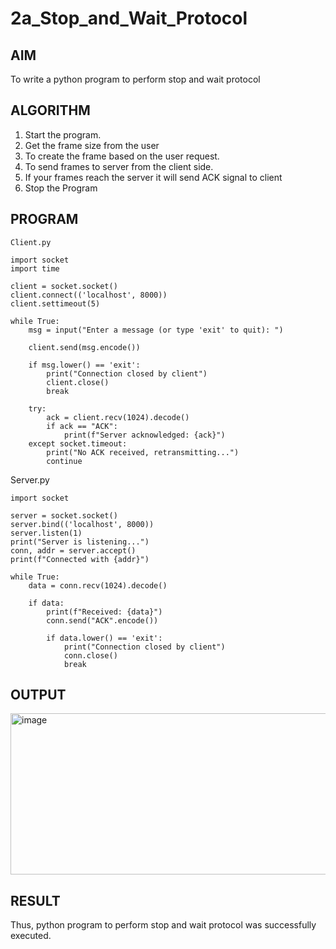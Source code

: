 # 2a_Stop_and_Wait_Protocol
## AIM 
To write a python program to perform stop and wait protocol
## ALGORITHM
1. Start the program.
2. Get the frame size from the user
3. To create the frame based on the user request.
4. To send frames to server from the client side.
5. If your frames reach the server it will send ACK signal to client
6. Stop the Program
## PROGRAM
```
Client.py

import socket
import time

client = socket.socket()
client.connect(('localhost', 8000))
client.settimeout(5)

while True:
    msg = input("Enter a message (or type 'exit' to quit): ")

    client.send(msg.encode())

    if msg.lower() == 'exit':
        print("Connection closed by client")
        client.close()
        break

    try:
        ack = client.recv(1024).decode()
        if ack == "ACK":
            print(f"Server acknowledged: {ack}")
    except socket.timeout:
        print("No ACK received, retransmitting...")
        continue 
```
Server.py
```
import socket

server = socket.socket()
server.bind(('localhost', 8000))
server.listen(1)
print("Server is listening...")
conn, addr = server.accept()
print(f"Connected with {addr}")

while True:
    data = conn.recv(1024).decode()

    if data:
        print(f"Received: {data}")
        conn.send("ACK".encode())

        if data.lower() == 'exit':
            print("Connection closed by client")
            conn.close()
            break
```
## OUTPUT
<img width="1181" height="258" alt="image" src="https://github.com/user-attachments/assets/e6aed6e7-e5f0-403b-8f3d-5620ff2ddfd2" />

## RESULT
Thus, python program to perform stop and wait protocol was successfully executed.
